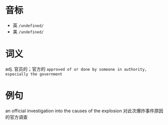 # 音标

- 英 `/undefined/`
- 美 `/undefined/`

# 词义

adj. 官员的；官方的
`approved of or done by someone in authority, especially the government`

# 例句

an official investigation into the causes of the explosion
对此次爆炸事件原因的官方调查


